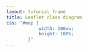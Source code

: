 ```yaml
---
layout: tutorial_frame
title: Leaflet class diagram
css: "#map {
            width: 100vw;
            height: 100%;
        }"
---
```

<script type='text/javascript'>

	const bounds = [[0, 0], [1570, 1910]];

	const map = L.map('map', {
		crs: L.CRS.Simple,
		maxZoom: 0,
		minZoom: -4,
		maxBounds: bounds
	});

	const image = L.imageOverlay('class-diagram.png', bounds).addTo(map);

	map.fitBounds(bounds);

</script>

